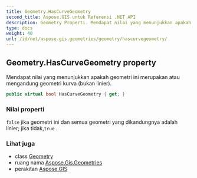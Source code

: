 ```yaml
---
title: Geometry.HasCurveGeometry
second_title: Aspose.GIS untuk Referensi .NET API
description: Geometry Properti. Mendapat nilai yang menunjukkan apakah geometri ini merupakan atau mengandung geometri kurva bukan linier.
type: docs
weight: 40
url: /id/net/aspose.gis.geometries/geometry/hascurvegeometry/
---
```

## Geometry.HasCurveGeometry property

Mendapat nilai yang menunjukkan apakah geometri ini merupakan atau mengandung geometri kurva (bukan linier).

```csharp
public virtual bool HasCurveGeometry { get; }
```

### Nilai properti

`false` jika geometri ini dan semua geometri yang dikandungnya adalah linier; jika tidak,`true` .

### Lihat juga

* class [Geometry](../)
* ruang nama [Aspose.Gis.Geometries](../../geometry/)
* perakitan [Aspose.GIS](../../../)


